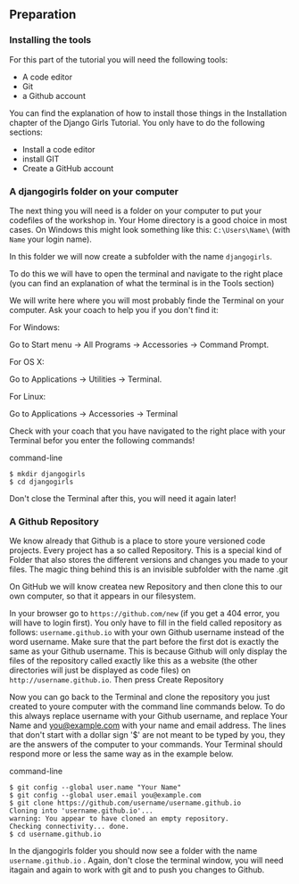 ## Preparation

### Installing the tools

For this part of the tutorial you will need the following tools:

* A code editor
* Git
* a Github account

You can find the explanation of how to install those things in the Installation chapter of the Django Girls Tutorial. You only have to do the following sections:

* Install a code editor
* install GIT
* Create a GitHub account

### A djangogirls folder on your computer

The next thing you will need is a folder on your computer to put your codefiles of the workshop in. Your Home directory is a good choice in most cases. On Windows this might look something like this: `C:\Users\Name\` \(with `Name` your login name\).

In this folder we will now create a subfolder with the name  `djangogirls`.

To do this we will have to open the terminal and navigate to the right place \(you can find an explanation of what the terminal is in the Tools section\)

We will write here where you will most probably finde the Terminal on your computer. Ask your coach to help you if you don't find it:

For Windows:

Go to Start menu → All Programs → Accessories → Command Prompt.

For OS X:

Go to Applications → Utilities → Terminal.

For Linux:

Go to Applications → Accessories → Terminal

Check with your coach that you have navigated to the right place with your Terminal befor you enter the following commands!

command-line

```
$ mkdir djangogirls
$ cd djangogirls
```

Don't close the Terminal after this, you will need it again later!

### A Github Repository

We know already that Github is a place to store youre versioned code projects. Every project has a so called Repository. This is a special kind of Folder that also stores the different versions and changes you made to your files. The magic thing behind this is an invisible subfolder with the name .git

On GitHub we will know createa new Repository and then clone this to our own computer, so that it appears in our filesystem.

In your browser go to `https://github.com/new` \(if you get a 404 error, you will have to login first\). You only have to fill in the field called repository as follows: `username.github.io` with your own Github username instead of the word username. Make sure that the part before the first dot is exactly the same as your Github username. This is because Github will only display the files of the repository called exactly like this as a website \(the other directories will just be displayed as code files\) on `http://username.github.io`. Then press Create Repository

Now you can go back to the Terminal and clone the repository you just created to youre computer with the command line commands below. To do this always replace username with your Github username, and replace Your Name and you@example.com with your name and email address. The lines that don't start with a dollar sign '$' are not meant to be typed by you, they are the answers of the computer to your commands. Your Terminal should respond more or less the same way as in the example below.

command-line

```
$ git config --global user.name "Your Name"
$ git config --global user.email you@example.com
$ git clone https://github.com/username/username.github.io
Cloning into 'username.github.io'...
warning: You appear to have cloned an empty repository.
Checking connectivity... done.
$ cd username.github.io
```

In the djangogirls folder you should now see a folder with the name  `username.github.io` . Again, don't close the terminal window, you will need itagain and again to work with git and to push you changes to Github.

